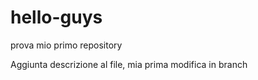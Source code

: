 # hello-guys
prova mio primo repository

Aggiunta descrizione al file, mia prima modifica in branch
